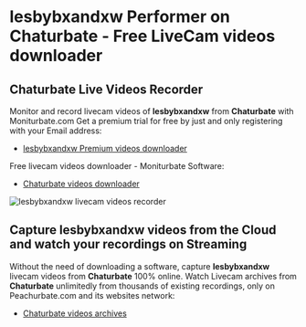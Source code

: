# lesbybxandxw Performer on Chaturbate - Free LiveCam videos downloader

## Chaturbate Live Videos Recorder

Monitor and record livecam videos of **lesbybxandxw** from **Chaturbate** with Moniturbate.com
Get a premium trial for free by just and only registering with your Email address:
* [lesbybxandxw Premium videos downloader](https://moniturbate.com/request-demo-licence-key.html)

Free livecam videos downloader - Moniturbate Software:
* [Chaturbate videos downloader](https://moniturbate.com/moniturbate-download-software.html)

![lesbybxandxw livecam videos recorder](https://peachurnet.com/templates/moniturbate-software.png)


## Capture lesbybxandxw videos from the Cloud and watch your recordings on Streaming

Without the need of downloading a software, capture **lesbybxandxw** livecam videos from **Chaturbate** 100% online.
Watch Livecam archives from **Chaturbate** unlimitedly from thousands of existing recordings, only on Peachurbate.com and its websites network:
* [Chaturbate videos archives](https://peachurnet.com/)